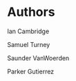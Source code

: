 # Authors

[//]: # (Authors will add their names in the space below)

Ian Cambridge 

Samuel Turney

Saunder VanWoerden

Parker Gutierrez
